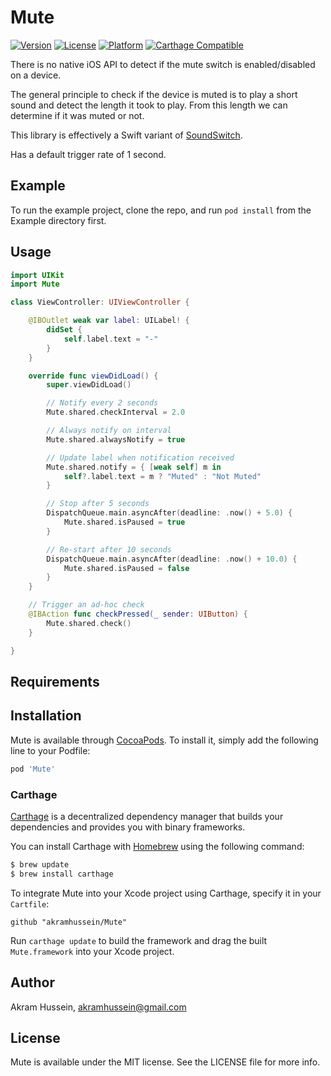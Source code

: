 # Mute

[![Version](https://img.shields.io/cocoapods/v/Mute.svg?style=flat)](http://cocoapods.org/pods/Mute)
[![License](https://img.shields.io/cocoapods/l/Mute.svg?style=flat)](http://cocoapods.org/pods/Mute)
[![Platform](https://img.shields.io/cocoapods/p/Mute.svg?style=flat)](http://cocoapods.org/pods/Mute)
[![Carthage Compatible](https://img.shields.io/badge/Carthage-compatible-4BC51D.svg?style=flat)](https://github.com/Carthage/Carthage)

There is no native iOS API to detect if the mute switch is enabled/disabled on a device.

The general principle to check if the device is muted is to play a short sound and detect the length it took to play.
From this length we can determine if it was muted or not.

This library is effectively a Swift variant of [SoundSwitch](https://github.com/moshegottlieb/SoundSwitch).

Has a default trigger rate of 1 second.

## Example

To run the example project, clone the repo, and run `pod install` from the Example directory first.

## Usage

```Swift
import UIKit
import Mute

class ViewController: UIViewController {

    @IBOutlet weak var label: UILabel! {
        didSet {
            self.label.text = "-"
        }
    }

    override func viewDidLoad() {
        super.viewDidLoad()

        // Notify every 2 seconds
        Mute.shared.checkInterval = 2.0

        // Always notify on interval
        Mute.shared.alwaysNotify = true

        // Update label when notification received
        Mute.shared.notify = { [weak self] m in
            self?.label.text = m ? "Muted" : "Not Muted"
        }

        // Stop after 5 seconds
        DispatchQueue.main.asyncAfter(deadline: .now() + 5.0) {
            Mute.shared.isPaused = true
        }

        // Re-start after 10 seconds
        DispatchQueue.main.asyncAfter(deadline: .now() + 10.0) {
            Mute.shared.isPaused = false
        }
    }

    // Trigger an ad-hoc check
    @IBAction func checkPressed(_ sender: UIButton) {
        Mute.shared.check()
    }

}
```

## Requirements

## Installation

Mute is available through [CocoaPods](http://cocoapods.org). To install
it, simply add the following line to your Podfile:

```ruby
pod 'Mute'
```

### Carthage

[Carthage](https://github.com/Carthage/Carthage) is a decentralized dependency manager that builds your dependencies and provides you with binary frameworks.

You can install Carthage with [Homebrew](http://brew.sh/) using the following command:

```bash
$ brew update
$ brew install carthage
```

To integrate Mute into your Xcode project using Carthage, specify it in your `Cartfile`:

```ogdl
github "akramhussein/Mute"
```

Run `carthage update` to build the framework and drag the built `Mute.framework` into your Xcode project.

## Author

Akram Hussein, akramhussein@gmail.com

## License

Mute is available under the MIT license. See the LICENSE file for more info.
